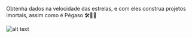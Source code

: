 Obtenha dados na velocidade das estrelas, e com eles construa projetos imortais, assim como é Pégaso 🛠️🌟✨

![alt text](https://github./viquitorreis/datapegasus/blob/main/pegaso3.webp?raw=true)
